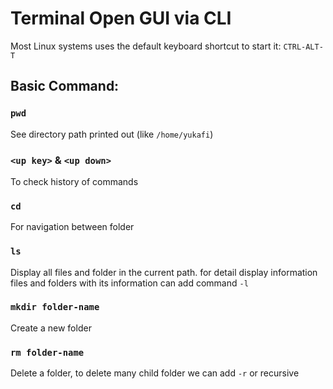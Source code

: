 # Terminal Open GUI via CLI

Most Linux systems uses the default keyboard shortcut to start it: `CTRL-ALT-T`

## Basic Command:

### `pwd`

See directory path printed out (like `/home/yukafi`)

### `<up key>` & `<up down>`

To check history of commands

### `cd`

For navigation between folder

### `ls`

Display all files and folder in the current path. for detail display information files and folders with its information can add command `-l`

### `mkdir folder-name`

Create a new folder

### `rm folder-name`

Delete a folder, to delete many child folder we can add `-r` or recursive
